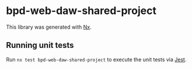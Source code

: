 # bpd-web-daw-shared-project

This library was generated with [Nx](https://nx.dev).

## Running unit tests

Run `nx test bpd-web-daw-shared-project` to execute the unit tests via [Jest](https://jestjs.io).
